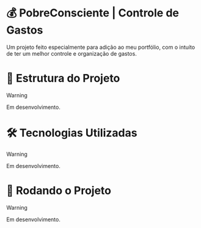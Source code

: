 # 💰 PobreConsciente | Controle de Gastos
Um projeto feito especialmente para adição ao meu portfólio, com o intuíto de ter um melhor controle e organização de gastos.

# 📂 Estrutura do Projeto
> [!WARNING]
> Em desenvolvimento.

# 🛠️ Tecnologias Utilizadas
> [!WARNING]
> Em desenvolvimento.

# 🚀 Rodando o Projeto
> [!WARNING]
> Em desenvolvimento.